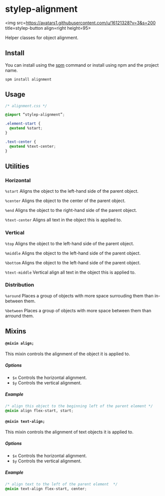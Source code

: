 # stylep-alignment
<img src=https://avatars1.githubusercontent.com/u/16121328?v=3&s=200 title=stylep-button align=right height=95>

Helper classes for object alignment.

## Install
You can install using the [spm](https://github.com/stylep/stylep) command or install using npm and the project name.

``` shell
spm install alignment
```

## Usage
``` css
/* alignment.css */

@import “stylep-alignment”;

.element-start {
  @extend %start;
}

.text-center {
  @extend %text-center;
}
```

## Utilities

### Horizontal

`%start` Aligns the object to the left-hand side of the parent object.

`%center` Aligns the object to the center of the parent object.

`%end` Aligns the object to the right-hand side of the parent object.

`%text-center` Aligns all text in the object this is applied to.

### Vertical

`%top` Aligns the object to the left-hand side of the parent object.

`%middle` Aligns the object to the left-hand side of the parent object.

`%bottom` Aligns the object to the left-hand side of the parent object.

`%text-middle` Vertical align all text in the object this is applied to.

### Distribution

`%around` Places a group of objects with more space surrouding them than in-between them.

`%between` Places a group of objects with more space between them than arround them.

## Mixins

#### `@mixin align;`
This mixin controls the alignment of the object it is applied to.

##### Options

* `$x` Controls the horizontal alignment.
* `$y` Controls the vertical alignment.

##### Example
```css
/* align this object to the beginning left of the parent element */
@mixin align flex-start, start;
```

#### `@mixin text-align;`
This mixin controls the alignment of text objects it is applied to.

##### Options

* `$x` Controls the horizontal alignment.
* `$y` Controls the vertical alignment.

##### Example
```css
/* align text to the left of the parent element  */
@mixin text-align flex-start, center;
```

